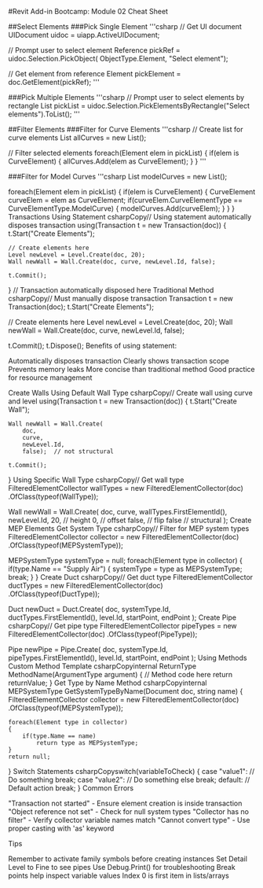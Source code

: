 #Revit Add-in Bootcamp: Module 02 Cheat Sheet

##Select Elements
###Pick Single Element
'''csharp
// Get UI document
UIDocument uidoc = uiapp.ActiveUIDocument;

// Prompt user to select element
Reference pickRef = uidoc.Selection.PickObject(
    ObjectType.Element, 
    "Select element");

// Get element from reference
Element pickElement = doc.GetElement(pickRef);
'''

###Pick Multiple Elements
'''csharp
// Prompt user to select elements by rectangle
List<Element> pickList = uidoc.Selection.PickElementsByRectangle("Select elements").ToList();
'''

##Filter Elements
###Filter for Curve Elements
'''csharp
// Create list for curve elements
List<CurveElement> allCurves = new List<CurveElement>();

// Filter selected elements
foreach(Element elem in pickList)
{
    if(elem is CurveElement)
    {
        allCurves.Add(elem as CurveElement); 
    }
}
'''

###Filter for Model Curves
'''csharp
List<CurveElement> modelCurves = new List<CurveElement>();

foreach(Element elem in pickList)
{
    if(elem is CurveElement)
    {
        CurveElement curveElem = elem as CurveElement;
        if(curveElem.CurveElementType == CurveElementType.ModelCurve)
        {
            modelCurves.Add(curveElem);
        }
    }
}
Transactions
Using Statement
csharpCopy// Using statement automatically disposes transaction
using(Transaction t = new Transaction(doc))
{
    t.Start("Create Elements");
    
    // Create elements here
    Level newLevel = Level.Create(doc, 20);
    Wall newWall = Wall.Create(doc, curve, newLevel.Id, false);
    
    t.Commit();
} // Transaction automatically disposed here
Traditional Method
csharpCopy// Must manually dispose transaction
Transaction t = new Transaction(doc);
t.Start("Create Elements"); 

// Create elements here
Level newLevel = Level.Create(doc, 20);
Wall newWall = Wall.Create(doc, curve, newLevel.Id, false);

t.Commit();
t.Dispose();
Benefits of using statement:

Automatically disposes transaction
Clearly shows transaction scope
Prevents memory leaks
More concise than traditional method
Good practice for resource management

Create Walls
Using Default Wall Type
csharpCopy// Create wall using curve and level
using(Transaction t = new Transaction(doc))
{
    t.Start("Create Wall");
    
    Wall newWall = Wall.Create(
        doc,
        curve,
        newLevel.Id,
        false);  // not structural
    
    t.Commit();
}
Using Specific Wall Type
csharpCopy// Get wall type
FilteredElementCollector wallTypes = new FilteredElementCollector(doc)
    .OfClass(typeof(WallType));

Wall newWall = Wall.Create(
    doc,
    curve,
    wallTypes.FirstElementId(),
    newLevel.Id,
    20,    // height
    0,     // offset
    false, // flip
    false  // structural
);
Create MEP Elements
Get System Type
csharpCopy// Filter for MEP system types
FilteredElementCollector collector = new FilteredElementCollector(doc)
    .OfClass(typeof(MEPSystemType));

MEPSystemType systemType = null;
foreach(Element type in collector)
{
    if(type.Name == "Supply Air")
    {
        systemType = type as MEPSystemType;
        break;
    }
}
Create Duct
csharpCopy// Get duct type
FilteredElementCollector ductTypes = new FilteredElementCollector(doc)
    .OfClass(typeof(DuctType));

Duct newDuct = Duct.Create(
    doc,
    systemType.Id,
    ductTypes.FirstElementId(),
    level.Id,
    startPoint,
    endPoint
);
Create Pipe
csharpCopy// Get pipe type
FilteredElementCollector pipeTypes = new FilteredElementCollector(doc)
    .OfClass(typeof(PipeType));

Pipe newPipe = Pipe.Create(
    doc,
    systemType.Id,
    pipeTypes.FirstElementId(),
    level.Id,
    startPoint,
    endPoint
);
Using Methods
Custom Method Template
csharpCopyinternal ReturnType MethodName(ArgumentType argument)
{
    // Method code here
    return returnValue;
}
Get Type by Name Method
csharpCopyinternal MEPSystemType GetSystemTypeByName(Document doc, string name)
{
    FilteredElementCollector collector = new FilteredElementCollector(doc)
        .OfClass(typeof(MEPSystemType));
        
    foreach(Element type in collector)
    {
        if(type.Name == name)
            return type as MEPSystemType;
    }
    return null;
}
Switch Statements
csharpCopyswitch(variableToCheck)
{
    case "value1":
        // Do something
        break;
    case "value2":
        // Do something else
        break;
    default:
        // Default action
        break;
}
Common Errors

"Transaction not started" - Ensure element creation is inside transaction
"Object reference not set" - Check for null system types
"Collector has no filter" - Verify collector variable names match
"Cannot convert type" - Use proper casting with 'as' keyword

Tips

Remember to activate family symbols before creating instances
Set Detail Level to Fine to see pipes
Use Debug.Print() for troubleshooting
Break points help inspect variable values
Index 0 is first item in lists/arrays
